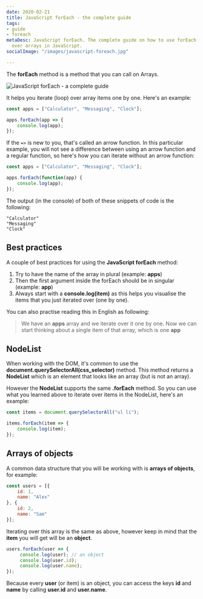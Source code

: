 ```yaml
---
date: 2020-02-21
title: JavaScript forEach - the complete guide
tags:
- guide
- foreach
metaDesc: JavaScript forEach. The complete guide on how to use forEach to iterate
  over arrays in JavaScript.
socialImage: "/images/javascript-foreach.jpg"

---
```

The **forEach** method is a method that you can call on Arrays.

![JavaScript forEach - a complete guide](/images/javascript-foreach.jpg "JavaScript forEach")

It helps you iterate (loop) over array items one by one. Here's an example:

```javascript
const apps = ["Calculator", "Messaging", "Clock"];

apps.forEach(app => {
    console.log(app);
});
```

If the `=>` is new to you, that's called an arrow function. In this particular example, you will not see a difference between using an arrow function and a regular function, so here's how you can iterate without an arrow function:

```javascript
const apps = ["Calculator", "Messaging", "Clock"];

apps.forEach(function(app) {
    console.log(app);
});
```

The output (in the console) of both of these snippets of code is the following:

    "Calculator"
    "Messaging"
    "Clock"

## Best practices

A couple of best practices for using the **JavaScript forEach** method:

1. Try to have the name of the array in plural (example: **apps**)
2. Then the first argument inside the forEach should be in singular (example: **app**)
3. Always start with a **console.log(item)** as this helps you visualise the items that you just iterated over (one by one).

You can also practise reading this in English as following:

> We have an **apps** array and we iterate over it one by one. Now we can start thinking about a single item of that array, which is one **app**

## NodeList

When working with the DOM, it's common to use the **document.querySelectorAll(css_selector)** method. This method returns a **NodeList** which is an element that looks like an array (but is not an array).

However the **NodeList** supports the same **.forEach** method. So you can use what you learned above to iterate over items in the NodeList, here's an example:

```javascript
const items = document.querySelectorAll("ul li");

items.forEach(item => {
    console.log(item);
});
```

## Arrays of objects

A common data structure that you will be working with is **arrays of objects**, for example:

```javascript
const users = [{
    id: 1,
    name: "Alex"
}, {
    id: 2,
    name: "Sam"
}];
```

Iterating over this array is the same as above, however keep in mind that the **item** you will get will be an **object**.

```javascript
users.forEach(user => {
     console.log(user); // an object
     console.log(user.id);
     console.log(user.name);
});
```

Because every **user** (or item) is an object, you can access the keys **id** and **name** by calling **user.id** and **user.name**.